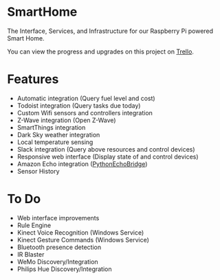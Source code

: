 # SmartHome
The Interface, Services, and Infrastructure for our Raspberry Pi powered Smart Home.

You can view the progress and upgrades on this project on [Trello](https://trello.com/b/tEcFP1E7/smart-home-customization).

# Features
- Automatic integration (Query fuel level and cost)
- Todoist integration (Query tasks due today)
- Custom Wifi sensors and controllers integration
- Z-Wave integration (Open Z-Wave)
- SmartThings integration
- Dark Sky weather integration
- Local temperature sensing
- Slack integration (Query above resources and control devices)
- Responsive web interface (Display state of and control devices)
- Amazon Echo integration ([PythonEchoBridge](https://github.com/KyleARector/PythonEchoBridge))
- Sensor History

# To Do
- Web interface improvements
- Rule Engine
- Kinect Voice Recognition (Windows Service)
- Kinect Gesture Commands (Windows Service)
- Bluetooth presence detection
- IR Blaster
- WeMo Discovery/Integration
- Philips Hue Discovery/Integration
